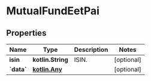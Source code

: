 
# MutualFundEetPai

## Properties
Name | Type | Description | Notes
------------ | ------------- | ------------- | -------------
**isin** | **kotlin.String** | ISIN. |  [optional]
**&#x60;data&#x60;** | [**kotlin.Any**](.md) |  |  [optional]



